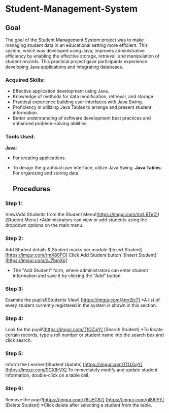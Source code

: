 # Student-Management-System

## Goal
The goal of the Student Management System project was to make managing student data in an educational setting more efficient. This system, which was developed using Java, improves administrative efficiency by enabling the effective storage, retrieval, and manipulation of student records. This practical project gave participants experience developing Java applications and integrating databases.

### Acquired Skills:
- Effective application development using Java.
- Knowledge of methods for data modification, retrieval, and storage.
- Practical experience building user interfaces with Java Swing.
- Proficiency in utilizing Java Tables to arrange and present student information.
- Better understanding of software development best practices and enhanced problem-solving abilities.

### Tools Used: 
**Java**: 
- For creating applications.
- To design the graphical user interface, utilize Java Swing.
**Java Tables**:
  For organizing and storing data.

  ## Procedures

### Step 1: 
View/Add Students from the Student Menu![https://imgur.com/mzLBTe2]) [Student Menu]
*Administrators can view or add students using the dropdown options on the main menu.

### Step 2:
Add Student details & Student marks per module ![Insert Student] [https://imgur.com/rmX80FO]
Click Add Student button ![Insert Student] [https://imgur.com/zJ7bmXp]
* The "Add Student" form, where administrators can enter student information and save it by clicking the "Add" button.

### Step 3: 
Examine the pupils![Students View] [https://imgur.com/4mr2lc7]
*A list of every student currently registered in the system is shown in this section.

### Step 4:
Look for the pupil![https://imgur.com/TfOZujY] [Search Student]
*To locate certain records, type a roll number or student name into the search box and click search.

### Step 5:
Inform the Learner![Student Update] [https://imgur.com/TfOZujY] [https://imgur.com/0CX6rVX]
To immediately modify and update student information, double-click on a table cell.

### Step 6: 
Remove the pupil![https://imgur.com/76UEC87] [https://imgur.com/gl86IFY] [Delete Student] 
*Click delete after selecting a student from the table.
